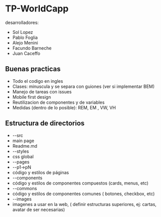 # TP-WorldCapp

desarrolladores:
- Sol Lopez
- Pablo Foglia
- Alejo Menini
- Facundo Barneche
- Juan Caceffo

## Buenas practicas

- Todo el codigo en ingles
- Clases: minuscula y se separa con guiones (ver si implementar BEM)
- Manejo de tareas con issues
- Mobile first design
- Reutilizacion de componentes y de variables
- Medidas (dentro de lo posible): REM, EM , VW, VH

## Estructura de directorios
- --src
-  main page
-  Readme.md
-  --styles
-    css global
-  --pages
-    --p1->pN
-    código y estilos de páginas
-  --components
-    código y estilos de componentes compuestos (cards, menus, etc)
-  --commons
-    código y estilos de componentes comunes ( botones, checkbox, etc)
-  --images
-    imagenes a usar en la web, ( definir estructuras superiores, ej: cartas, avatar de ser necesarias)


